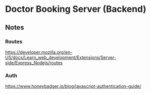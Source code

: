 # Doctor Booking Server (Backend)

## Notes

### Routes 

https://developer.mozilla.org/en-US/docs/Learn_web_development/Extensions/Server-side/Express_Nodejs/routes 

### Auth

https://www.honeybadger.io/blog/javascript-authentication-guide/ 

